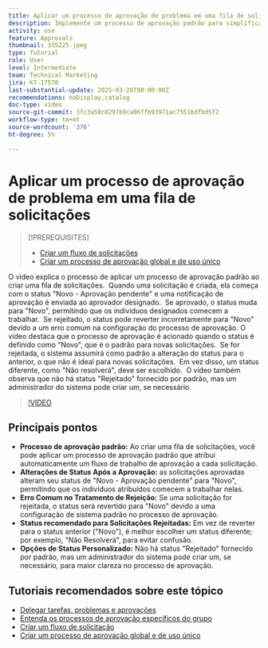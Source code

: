 ```yaml
---
title: Aplicar um processo de aprovação de problema em uma fila de solicitações
description: Implemente um processo de aprovação padrão para simplificar os workflows de solicitação, garantindo que as solicitações aprovadas alterem seu status adequadamente para "Novo". Corrija a confusão de solicitações rejeitadas ao selecionar uma alteração de status para "Não resolverá".
activity: use
feature: Approvals
thumbnail: 335225.jpeg
type: Tutorial
role: User
level: Intermediate
team: Technical Marketing
jira: KT-17578
last-substantial-update: 2025-03-26T00:00:00Z
recommendations: noDisplay,catalog
doc-type: video
source-git-commit: 3fc3a58c829769ca06ffb93971ac75516dfbd5f2
workflow-type: tm+mt
source-wordcount: '376'
ht-degree: 5%

---
```


# Aplicar um processo de aprovação de problema em uma fila de solicitações

>[!PREREQUISITES]
>
>* [Criar um fluxo de solicitações](https://experienceleague.adobe.com/pt-br/docs/workfront-learn/tutorials-workfront/manage-work/request-queues/create-a-request-flow)
>* [Criar um processo de aprovação global e de uso único](https://experienceleague.adobe.com/pt-br/docs/workfront-learn/tutorials-workfront/manage-work/approval-processes-and-milestone-paths/create-a-single-use-approval-process)


O vídeo explica o processo de aplicar um processo de aprovação padrão ao criar uma fila de solicitações. &#x200B; Quando uma solicitação é criada, ela começa com o status &quot;Novo - Aprovação pendente&quot; e uma notificação de aprovação é enviada ao aprovador designado. &#x200B; Se aprovado, o status muda para &quot;Novo&quot;, permitindo que os indivíduos designados comecem a trabalhar. &#x200B; Se rejeitado, o status pode reverter incorretamente para &quot;Novo&quot; devido a um erro comum na configuração do processo de aprovação. &#x200B;
O vídeo destaca que o processo de aprovação é acionado quando o status é definido como &quot;Novo&quot;, que é o padrão para novas solicitações. &#x200B; Se for rejeitada, o sistema assumirá como padrão a alteração do status para o anterior, o que não é ideal para novas solicitações. &#x200B; Em vez disso, um status diferente, como &quot;Não resolverá&quot;, deve ser escolhido. &#x200B; O vídeo também observa que não há status &quot;Rejeitado&quot; fornecido por padrão, mas um administrador do sistema pode criar um, se necessário. &#x200B;

>[!VIDEO](https://video.tv.adobe.com/v/3455013/?quality=12&learn=on&enablevpops)

## Principais pontos

* **Processo de aprovação padrão:** Ao criar uma fila de solicitações, você pode aplicar um processo de aprovação padrão que atribui automaticamente um fluxo de trabalho de aprovação a cada solicitação.
* **Alterações de Status Após a Aprovação:** as solicitações aprovadas alteram seu status de &quot;Novo - Aprovação pendente&quot; para &quot;Novo&quot;, permitindo que os indivíduos atribuídos comecem a trabalhar nelas.
* **Erro Comum no Tratamento de Rejeição:** Se uma solicitação for rejeitada, o status será revertido para &quot;Novo&quot; devido a uma configuração de sistema padrão no processo de aprovação.
* **Status recomendado para Solicitações Rejeitadas:** Em vez de reverter para o status anterior (&quot;Novo&quot;), é melhor escolher um status diferente; por exemplo, &quot;Não Resolverá&quot;, para evitar confusão.
* **Opções de Status Personalizado:** Não há status &quot;Rejeitado&quot; fornecido por padrão, mas um administrador do sistema pode criar um, se necessário, para maior clareza no processo de aprovação.


## Tutoriais recomendados sobre este tópico

* [Delegar tarefas, problemas e aprovações](/help/manage-work/approval-processes-and-milestone-paths/delegate-approvals.md)
* [Entenda os processos de aprovação específicos do grupo](/help/administration-and-setup/approval-processes-and-milestone-paths/group-specific-approval-processes.md)
* [Criar um fluxo de solicitação](/help/manage-work/request-queues/create-a-request-flow.md)
* [Criar um processo de aprovação global e de uso único](https://experienceleague.adobe.com/pt-br/docs/workfront-learn/tutorials-workfront/manage-work/approval-processes-and-milestone-paths/create-a-single-use-approval-process)

